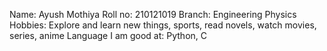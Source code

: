 Name: Ayush Mothiya
Roll no: 210121019
Branch: Engineering Physics
Hobbies: Explore and learn new things, sports, read novels, watch movies, series, anime
Language I am good at: Python, C
